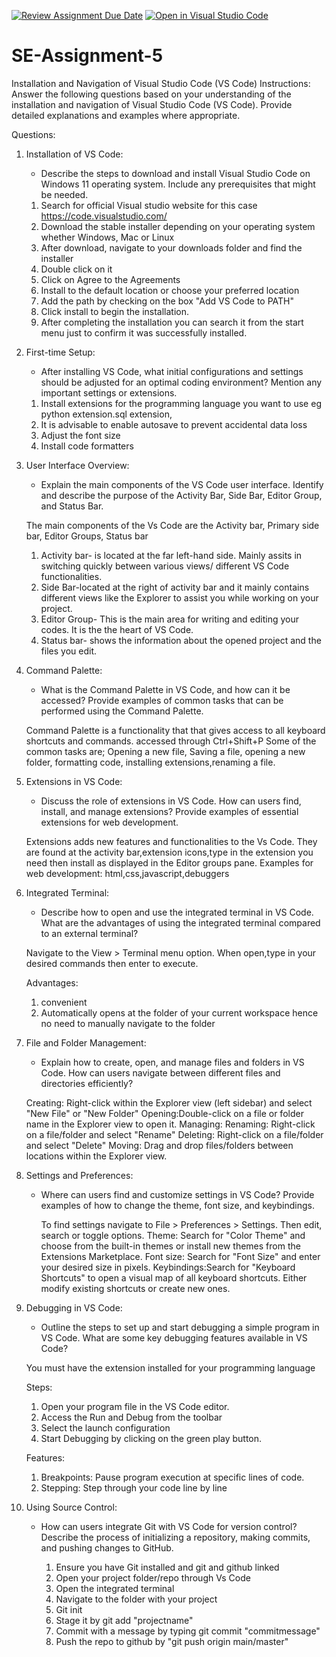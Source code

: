 [![Review Assignment Due Date](https://classroom.github.com/assets/deadline-readme-button-22041afd0340ce965d47ae6ef1cefeee28c7c493a6346c4f15d667ab976d596c.svg)](https://classroom.github.com/a/XoLGRbHq)
[![Open in Visual Studio Code](https://classroom.github.com/assets/open-in-vscode-2e0aaae1b6195c2367325f4f02e2d04e9abb55f0b24a779b69b11b9e10269abc.svg)](https://classroom.github.com/online_ide?assignment_repo_id=15276093&assignment_repo_type=AssignmentRepo)
# SE-Assignment-5
Installation and Navigation of Visual Studio Code (VS Code)
 Instructions:
Answer the following questions based on your understanding of the installation and navigation of Visual Studio Code (VS Code). Provide detailed explanations and examples where appropriate.

 Questions:

1. Installation of VS Code:
   - Describe the steps to download and install Visual Studio Code on Windows 11 operating system. Include any prerequisites that might be needed.

   1. Search for official Visual studio website for this case https://code.visualstudio.com/
   2. Download the stable installer depending on your operating system whether Windows, Mac or Linux
   3. After download, navigate to your downloads folder and find the installer
   4. Double click on it
   5. Click on Agree to the Agreements
   6. Install to the default location or choose your preferred location
   7. Add the path by checking on the box "Add VS Code to PATH"
   8. Click install to begin the installation.
   9. After completing the installation you can search it from the start menu just to confirm it was successfully installed.

2. First-time Setup:
   - After installing VS Code, what initial configurations and settings should be adjusted for an optimal coding environment? Mention any important settings or extensions.

   1. Install extensions for the programming language you want to use eg python extension.sql extension,
   2. It is advisable to enable autosave to prevent accidental data loss
   3. Adjust the font size
   4. Install code formatters
  

3. User Interface Overview:
   - Explain the main components of the VS Code user interface. Identify and describe the purpose of the Activity Bar, Side Bar, Editor Group, and Status Bar.

   The main components of the Vs Code are the Activity bar, Primary side bar, Editor Groups, Status bar
   1. Activity bar- is located at the far left-hand side. Mainly assits in switching quickly between various views/ different VS Code functionalities.
   2. Side Bar-located at the right of activity bar and it mainly contains different views like the Explorer to assist you while working on your project.
   3. Editor Group- This is the main area for writing and editing your codes. It is the the heart of VS Code.
   4. Status bar- shows the information about the opened project and the files you edit.


4. Command Palette:
   - What is the Command Palette in VS Code, and how can it be accessed? Provide examples of common tasks that can be performed using the Command Palette.

   Command Palette is a functionality that that gives access to all keyboard shortcuts and commands. accessed through Ctrl+Shift+P
   Some of the common tasks are; Opening a new file, Saving a file, opening a new folder, formatting code, installing extensions,renaming a file.

5. Extensions in VS Code:
   - Discuss the role of extensions in VS Code. How can users find, install, and manage extensions? Provide examples of essential extensions for web development.

   Extensions adds new features and functionalities to the Vs Code. They are found at the activity bar,extension icons,type in the extension you need then install as displayed in the Editor groups pane.
   Examples for web development: html,css,javascript,debuggers


6. Integrated Terminal:
   - Describe how to open and use the integrated terminal in VS Code. What are the advantages of using the integrated terminal compared to an external terminal?

   Navigate to the View > Terminal menu option.
   When open,type in your desired commands then enter to execute.

   Advantages:
      1. convenient
      2. Automatically opens at the folder of your current workspace hence no need to manually navigate to the folder
   

7. File and Folder Management:
   - Explain how to create, open, and manage files and folders in VS Code. How can users navigate between different files and directories efficiently?

   Creating: Right-click within the Explorer view (left sidebar) and select "New File" or "New Folder"
   Opening:Double-click on a file or folder name in the Explorer view to open it.
   Managing:
      Renaming: Right-click on a file/folder and select "Rename"
      Deleting: Right-click on a file/folder and select "Delete"
      Moving: Drag and drop files/folders between locations within the Explorer view.


8. Settings and Preferences:
   - Where can users find and customize settings in VS Code? Provide examples of how to change the theme, font size, and keybindings.

      To find settings navigate to File > Preferences > Settings. Then edit, search or toggle options.
      Theme: Search for "Color Theme" and choose from the built-in themes or install new themes from the Extensions Marketplace.
      Font size: Search for "Font Size" and enter your desired size in pixels.
      Keybindings:Search for "Keyboard Shortcuts" to open a visual map of all keyboard shortcuts. Either modify existing shortcuts or create new ones.

9. Debugging in VS Code:
   - Outline the steps to set up and start debugging a simple program in VS Code. What are some key debugging features available in VS Code?

   You must have the extension installed for your programming language

   Steps:
      1. Open your program file in the VS Code editor.
      2. Access the Run and Debug from the toolbar 
      3. Select the launch configuration
      4. Start Debugging by clicking on the green play button.

   Features:
      1. Breakpoints: Pause program execution at specific lines of code.
      2. Stepping: Step through your code line by line

10. Using Source Control:
    - How can users integrate Git with VS Code for version control? Describe the process of initializing a repository, making commits, and pushing changes to GitHub.

      1. Ensure you have Git installed and git and github linked
      2. Open your project folder/repo through Vs Code
      3. Open the integrated terminal
      4. Navigate to the folder with your project
      5. Git init 
      6. Stage it by git add "projectname"
      7. Commit with a message by typing git commit "commitmessage"
      8. Push the repo to github by "git push origin main/master"
